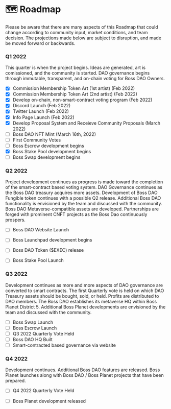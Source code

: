 # 🗺 Roadmap

Please be aware that there are many aspects of this Roadmap that could change according to community input, market conditions, and team decision. The projections made below are subject to disruption, and made be moved forward or backwards.

### Q1 2022

This quarter is when the project begins. Ideas are generated, art is comissioned, and the community is started. DAO governance begins through immutable, transparent, and on-chain voting for Boss DAO Owners.

* [x] Commission Membership Token Art (1st artist) (Feb 2022)
* [x] Commission Membership Token Art (2nd artist) (Feb 2022)
* [x] Develop on-chain, non-smart-contract voting program (Feb 2022)
* [x] Discord Launch (Feb 2022)
* [x] Twitter Launch (Feb 2022)
* [x] Info Page Launch (Feb 2022)
* [x] Develop Proposal System and Receieve Community Proposals (March 2022)
* [ ] Boss DAO NFT Mint (March 16th, 2022)
* [ ] First Community Votes
* [ ] Boss Escrow development begins
* [x] Boss Stake Pool development begins
* [ ] Boss Swap development begins

### Q2 2022

Project development continues as progress is made toward the completion of the smart-contract based voting system. DAO Governance continues as the Boss DAO treasury acquires more assets. Development of Boss DAO Fungible token continues with a possible Q2 release. Additional Boss DAO functionality is envisioned by the team and discussed with the community. Boss DAO Metaverse-compatible assets are developed. Partnerships are forged with prominent CNFT projects as the Boss Dao continuously prospers.

* [ ] Boss DAO Website Launch
* [ ] Boss Launchpad development begins
* [ ] Boss DAO Token ($EXEC) release
* [ ] Boss Stake Pool Launch



### Q3 2022

Development continues as more and more aspects of DAO governance are converted to smart contracts. The first Quarterly vote is held on which DAO Treasury assets should be bought, sold, or held. Profits are distributed to DAO members. The Boss DAO establishes its metaverse HQ within Boss Planet District 5. Additional Boss Planet developments are envisioned by the team and discussed with the community.

* [ ] Boss Swap Launch
* [ ] Boss Escrow Launch
* [ ] Q3 2022 Quarterly Vote Held
* [ ] Boss DAO HQ Built
* [ ] Smart-contracted based governance via website

### Q4 2022

Development continues. Additional Boss DAO features are released. Boss Planet launches along with Boss DAO / Boss Planet projects that have been prepared.

* [ ] Q4 2022 Quarterly Vote Held
* [ ] Boss Planet development released



